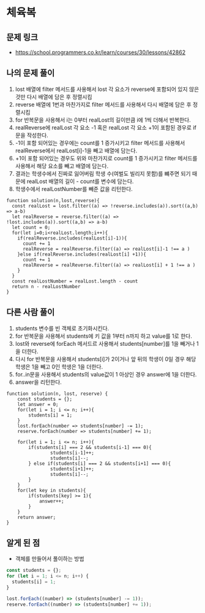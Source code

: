 # 체육복

## 문제 링크

- https://school.programmers.co.kr/learn/courses/30/lessons/42862

## 나의 문제 풀이

1. lost 배열에 filter 메서드를 사용해서 lost 각 요소가 reverse에 포함되어 있지 않은것만 다시 배열에 담은 후 정렬시킴
2. reverse 배열에 1번과 마찬가지로 filter 메서드를 사용해서 다시 배열에 담은 후 정렬시킴
3. for 반복문을 사용해서 i는 0부터 realLost의 길이만큼 i에 1씩 더해서 반복한다.
4. realReverse에 realLost 각 요소 -1 혹은 realLost 각 요소 +1이 포함된 경우로 if문을 작성한다.
5. -1이 포함 되어있는 경우에는 count를 1 증가시키고 filter 메서드를 사용해서 realReverse에서 realLost[i]-1을 빼고 배열에 담는다.
6. +1이 포함 되어있는 경우도 위와 마찬가지로 count를 1 증가시키고 filter 메서드를 사용해서 해당 요소를 빼고 배열에 담는다.
7. 결과는 학생수에서 진짜로 잃어버림 학생 수(여벌도 빌리지 못함)를 뺴주면 되기 때문에 realLost 배열의 길이 - count를 변수에 담는다.
8. 학생수에서 realLostNumber를 빼준 값을 리턴한다.

```Js
function solution(n,lost,reverse){
  const realLost = lost.filter((a) => !reverse.includes(a)).sort((a,b) => a-b)
  let realReverse = reverse.filter((a) => !lost.includes(a)).sort((a,b) => a-b)
  let count = 0;
  for(let i=0;i<realLost.length;i++){
    if(realReverse.includes(realLost[i]-1)){
      count += 1
      realReverse = realReverse.filter((a) => realLost[i]-1 !== a )
    }else if(realReverse.includes(realLost[i] +1)){
      count += 1
      realReverse = realReverse.filter((a) => realLost[i] + 1 !== a )
    }
  }
  const realLostNumber = realLost.length - count
  return n - realLostNumber
}
```

## 다른 사람 풀이

1. students 변수를 빈 객체로 초기화시킨다.
2. for 반복문을 사용해서 students에 키 값을 1부터 n까지 하고 value를 1로 한다.
3. lost와 reverse에 forEach 메서드르 사용해서 students[number]를 1을 빼거나 1을 더한다.
4. 다시 for 반복문을 사용해서 students[i]가 2이거나 앞 뒤의 학생이 0일 경우 해당 학생은 1을 빼고 0인 학생은 1을 더한다.
5. for..in문을 사용해서 students의 value값이 1 아상인 경우 answer에 1을 더한다.
6. answer을 리턴한다.

```Js
function solution(n, lost, reserve) {
    const students = {};
    let answer = 0;
    for(let i = 1; i <= n; i++){
        students[i] = 1;
    }
    lost.forEach(number => students[number] -= 1);
    reserve.forEach(number => students[number] += 1);

    for(let i = 1; i <= n; i++){
        if(students[i] === 2 && students[i-1] === 0){
                students[i-1]++;
                students[i]--;
        } else if(students[i] === 2 && students[i+1] === 0){
                students[i+1]++;
                students[i]--;
        }
    }
    for(let key in students){
        if(students[key] >= 1){
            answer++;
        }
    }
    return answer;
}
```

## 알게 된 점

- 객체를 만들어서 풀이하는 방법

```js
const students = {};
for (let i = 1; i <= n; i++) {
  students[i] = 1;
}

lost.forEach((number) => (students[number] -= 1));
reserve.forEach((number) => (students[number] += 1));
```
